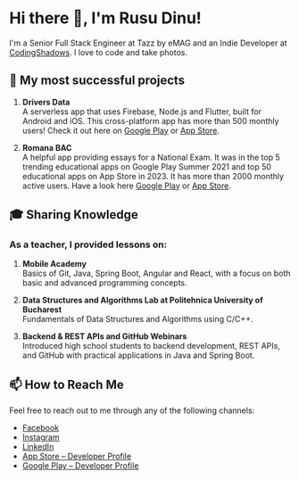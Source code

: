 # Hi there 👋, I'm Rusu Dinu! 

I'm a Senior Full Stack Engineer at Tazz by eMAG and an Indie Developer at [CodingShadows](https://codingshadows.com/).
I love to code and take photos.

## 🚀 My most successful projects

1. **Drivers Data** <br>
A serverless app that uses Firebase, Node.js and Flutter, built for Android and iOS. This cross-platform app has more than 500 monthly users! Check it out here on [Google Play](https://play.google.com/store/apps/details?id=com.codingshadows.driversdata) or [App Store](https://apps.apple.com/ro/app/drivers-data-virtual-logbook/id6451241471).  

2. **Romana BAC** <br>
A helpful app providing essays for a National Exam. It was in the top 5 trending educational apps on Google Play Summer 2021 and top 50 educational apps on App Store in 2023. It has more than 2000 monthly active users. Have a look here [Google Play](https://play.google.com/store/apps/details?id=com.codingshadows.romana_bac_v2) or [App Store](https://apps.apple.com/us/app/bac-romana-eseuri-comentarii/id6451208956).

## 🎓 Sharing Knowledge

### As a teacher, I provided lessons on:

1. **Mobile Academy** <br>
Basics of Git, Java, Spring Boot, Angular and React, with a focus on both basic and advanced programming concepts.

2. **Data Structures and Algorithms Lab at Politehnica University of Bucharest** <br>
Fundamentals of Data Structures and Algorithms using C/C++.

3. **Backend & REST APIs and GitHub Webinars** <br>
Introduced high school students to backend development, REST APIs, and GitHub with practical applications in Java and Spring Boot.

## 📫 How to Reach Me

Feel free to reach out to me through any of the following channels:

- [Facebook](https://www.facebook.com/rusudinustefan)
- [Instagram](https://www.instagram.com/dinuustefan)
- [LinkedIn](https://ro.linkedin.com/in/dinu-stefan-rusu)
- [App Store – Developer Profile](https://apps.apple.com/us/developer/dinu-stefan-rusu/id1697162965)
- [Google Play – Developer Profile](https://play.google.com/store/apps/dev?id=6837124126190232759)
